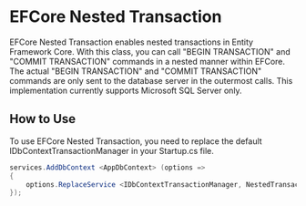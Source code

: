 # EFCore Nested Transaction
EFCore Nested Transaction enables nested transactions in Entity Framework Core. With this class, you can call "BEGIN TRANSACTION" and "COMMIT TRANSACTION" commands in a nested manner within EFCore. The actual "BEGIN TRANSACTION" and "COMMIT TRANSACTION" commands are only sent to the database server in the outermost calls. This implementation currently supports Microsoft SQL Server only.
## How to Use
To use EFCore Nested Transaction, you need to replace the default IDbContextTransactionManager in your Startup.cs file.
```csharp
services.AddDbContext <AppDbContext> (options =>
{
    options.ReplaceService <IDbContextTransactionManager, NestedTransactionManager>();
});
```
